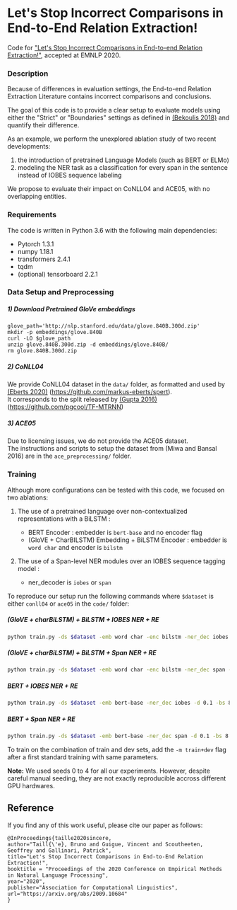 Let's Stop Incorrect Comparisons in End-to-End Relation Extraction!
====

Code for ["Let's Stop Incorrect Comparisons in End-to-end Relation Extraction!"](https://arxiv.org/abs/2009.10684), accepted at EMNLP 2020.


### Description
Because of differences in evaluation settings, the End-to-end Relation Extraction Literature contains incorrect 
comparisons and conclusions. 

The goal of this code is to provide a clear setup to evaluate models using either the "Strict" or 
"Boundaries" settings as defined in [(Bekoulis 2018)](https://arxiv.org/pdf/1804.07847.pdf) 
and quantify their difference.

As an example, we perform the unexplored ablation study of two recent developments: 
1. the introduction of pretrained Language Models (such as BERT or ELMo)
2. modeling the NER task as a classification for every span in the sentence instead of IOBES sequence labeling

We propose to evaluate their impact on CoNLL04 and ACE05, with no overlapping entities.

### Requirements
The code is written in Python 3.6 with the following main dependencies:

* Pytorch 1.3.1
* numpy 1.18.1
* transformers 2.4.1
* tqdm
* (optional) tensorboard 2.2.1


### Data Setup and Preprocessing

##### 1) Download Pretrained GloVe embeddings
```
glove_path='http://nlp.stanford.edu/data/glove.840B.300d.zip'
mkdir -p embeddings/glove.840B
curl -LO $glove_path
unzip glove.840B.300d.zip -d embeddings/glove.840B/
rm glove.840B.300d.zip
```

##### 2) CoNLL04
We provide CoNLL04 dataset in the `data/` folder, as formatted and used by [(Eberts 2020)](https://arxiv.org/abs/1909.07755) (<https://github.com/markus-eberts/spert>).  
It corresponds to the split released by [(Gupta 2016)](https://www.aclweb.org/anthology/C16-1239.pdf) (https://github.com/pgcool/TF-MTRNN)


##### 3) ACE05
Due to licensing issues, we do not provide the ACE05 dataset.  
The instructions and scripts to setup the dataset from (Miwa and Bansal 2016) are in the `ace_preprocessing/` folder.

### Training
Although more configurations can be tested with this code, we focused on two ablations:

1. The use of a pretrained language over non-contextualized representations with a BiLSTM : 
    - BERT Encoder : embedder is `bert-base` and no encoder flag
    - (GloVE + CharBILSTM) Embedding + BiLSTM Encoder : embedder is `word char` and encoder is `bilstm`

2. The use of a Span-level NER modules over an IOBES sequence tagging model :
    - ner_decoder is `iobes` or `span`
 
To reproduce our setup run the following commands where `$dataset` is either `conll04` or `ace05` in the `code/` folder:

##### (GloVE + charBiLSTM) + BiLSTM + IOBES NER + RE 
```bash
python train.py -ds $dataset -emb word char -enc bilstm -ner_dec iobes -d 0.1 -bs 8 -lr 5e-4 -s $seed
```

##### (GloVE + charBiLSTM) + BiLSTM + Span NER + RE 
```bash
python train.py -ds $dataset -emb word char -enc bilstm -ner_dec span -d 0.1 -bs 8 -lr 5e-4 -s $seed
```

##### BERT + IOBES NER + RE 
```bash
python train.py -ds $dataset -emb bert-base -ner_dec iobes -d 0.1 -bs 8 -lr 1e-5 -s $seed
```

##### BERT + Span NER + RE 
```bash
python train.py -ds $dataset -emb bert-base -ner_dec span -d 0.1 -bs 8 -lr 1e-5 -s $seed
```

To train on the combination of train and dev sets, add the `-m train+dev` flag after a first standard training with same parameters.


**Note:** We used seeds 0 to 4 for all our experiments. 
However, despite careful manual seeding, they are not exactly reproducible accross different GPU hardwares.

## Reference
If you find any of this work useful, please cite our paper as follows:
```
@InProceedings{taille2020sincere,
author="Taill{\'e}, Bruno and Guigue, Vincent and Scoutheeten, Geoffrey and Gallinari, Patrick",
title="Let's Stop Incorrect Comparisons in End-to-End Relation Extraction!",
booktitle = "Proceedings of the 2020 Conference on Empirical Methods in Natural Language Processing",
year="2020",
publisher="Association for Computational Linguistics",
url="https://arxiv.org/abs/2009.10684"
}
```

